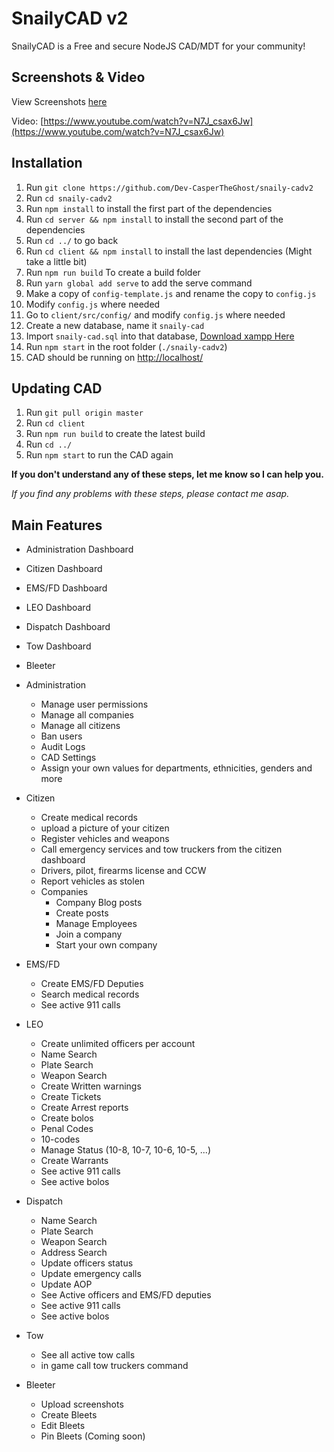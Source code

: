 # SnailyCAD v2

SnailyCAD is a Free and secure NodeJS CAD/MDT for your community!

## Screenshots & Video

View Screenshots [here](https://github.com/Dev-CasperTheGhost/snaily-cadv2/blob/master/media/SCREENSHOTS.md)

Video: [https://www.youtube.com/watch?v=N7J_csax6Jw](https://www.youtube.com/watch?v=N7J_csax6Jw)

## Installation

1. Run `git clone https://github.com/Dev-CasperTheGhost/snaily-cadv2`
2. Run `cd snaily-cadv2`
3. Run `npm install` to install the first part of the dependencies
4. Run `cd server && npm install` to install the second part of the dependencies
5. Run `cd ../` to go back
6. Run `cd client && npm install` to install the last dependencies (Might take a little bit)
7. Run `npm run build` To create a build folder
8. Run `yarn global add serve` to add the serve command
9. Make a copy of `config-template.js` and rename the copy to `config.js`
10. Modify `config.js` where needed
11. Go to `client/src/config/` and modify `config.js` where needed
12. Create a new database, name it `snaily-cad`
13. Import `snaily-cad.sql` into that database, [Download xampp Here](https://www.apachefriends.org)
14. Run `npm start` in the root folder (`./snaily-cadv2`)
15. CAD should be running on [http://localhost/](http://localhost/)

## Updating CAD

1. Run `git pull origin master`
2. Run `cd client`
3. Run `npm run build` to create the latest build
4. Run `cd ../`
5. Run `npm start` to run the CAD again

**If you don't understand any of these steps, let me know so I can help you.**

_If you find any problems with these steps, please contact me asap._

## Main Features

- Administration Dashboard
- Citizen Dashboard
- EMS/FD Dashboard
- LEO Dashboard
- Dispatch Dashboard
- Tow Dashboard
- Bleeter

- Administration

  - Manage user permissions
  - Manage all companies
  - Manage all citizens
  - Ban users
  - Audit Logs
  - CAD Settings
  - Assign your own values for departments, ethnicities, genders and more

- Citizen

  - Create medical records
  - upload a picture of your citizen
  - Register vehicles and weapons
  - Call emergency services and tow truckers from the citizen dashboard
  - Drivers, pilot, firearms license and CCW
  - Report vehicles as stolen
  - Companies
    - Company Blog posts
    - Create posts
    - Manage Employees
    - Join a company
    - Start your own company

- EMS/FD

  - Create EMS/FD Deputies
  - Search medical records
  - See active 911 calls

- LEO

  - Create unlimited officers per account
  - Name Search
  - Plate Search
  - Weapon Search
  - Create Written warnings
  - Create Tickets
  - Create Arrest reports
  - Create bolos
  - Penal Codes
  - 10-codes
  - Manage Status (10-8, 10-7, 10-6, 10-5, ...)
  - Create Warrants
  - See active 911 calls
  - See active bolos

- Dispatch

  - Name Search
  - Plate Search
  - Weapon Search
  - Address Search
  - Update officers status
  - Update emergency calls
  - Update AOP
  - See Active officers and EMS/FD deputies
  - See active 911 calls
  - See active bolos

- Tow

  - See all active tow calls
  - in game call tow truckers command

- Bleeter

  - Upload screenshots
  - Create Bleets
  - Edit Bleets
  - Pin Bleets (Coming soon)

